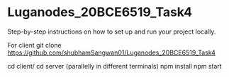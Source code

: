 # Luganodes_20BCE6519_Task4

Step-by-step instructions on how to set up and run your project locally. 

For client 
git clone https://github.com/shubhamSangwan01/Luganodes_20BCE6519_Task4

cd client/ cd server (parallelly in different terminals)
npm install
npm start
